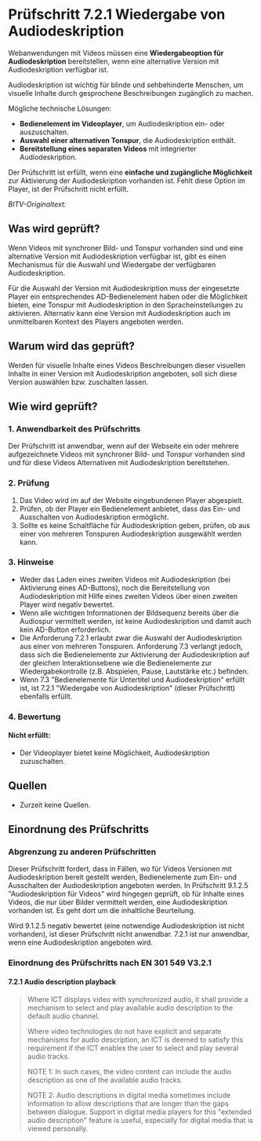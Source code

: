 # Prüfschritt 7.2.1 Wiedergabe von Audiodeskription

Webanwendungen mit Videos müssen eine **Wiedergabeoption für Audiodeskription** bereitstellen, wenn eine alternative Version mit Audiodeskription verfügbar ist.

Audiodeskription ist wichtig für blinde und sehbehinderte Menschen, um visuelle Inhalte durch gesprochene Beschreibungen zugänglich zu machen.

Mögliche technische Lösungen:

-   **Bedienelement im Videoplayer**, um Audiodeskription ein- oder auszuschalten.
-   **Auswahl einer alternativen Tonspur**, die Audiodeskription enthält.
-   **Bereitstellung eines separaten Videos** mit integrierter Audiodeskription.

Der Prüfschritt ist erfüllt, wenn eine **einfache und zugängliche Möglichkeit** zur Aktivierung der Audiodeskription vorhanden ist. Fehlt diese Option im Player, ist der Prüfschritt nicht erfüllt.

_BITV-Originaltext:_

## Was wird geprüft?

Wenn Videos mit synchroner Bild- und Tonspur vorhanden sind und eine alternative Version mit Audiodeskription verfügbar ist, gibt es einen Mechanismus für die Auswahl und Wiedergabe der verfügbaren Audiodeskription.

Für die Auswahl der Version mit Audiodeskription muss der eingesetzte Player ein entsprechendes AD-Bedienelement haben oder die Möglichkeit bieten, eine Tonspur mit Audiodeskription in den Spracheinstellungen zu aktivieren. Alternativ kann eine Version mit Audiodeskription auch im unmittelbaren Kontext des Players angeboten werden.

## Warum wird das geprüft?

Werden für visuelle Inhalte eines Videos Beschreibungen dieser visuellen Inhalte in einer Version mit Audiodeskription angeboten, soll sich diese Version auswählen bzw. zuschalten lassen.

## Wie wird geprüft?

### 1\. Anwendbarkeit des Prüfschritts

Der Prüfschritt ist anwendbar, wenn auf der Webseite ein oder mehrere aufgezeichnete Videos mit synchroner Bild- und Tonspur vorhanden sind und für diese Videos Alternativen mit Audiodeskription bereitstehen.

### 2\. Prüfung

1.  Das Video wird im auf der Website eingebundenen Player abgespielt.
2.  Prüfen, ob der Player ein Bedienelement anbietet, dass das Ein- und Ausschalten von Audiodeskription ermöglicht.
3.  Sollte es keine Schaltfläche für Audiodeskription geben, prüfen, ob aus einer von mehreren Tonspuren Audiodeskription ausgewählt werden kann.

### 3\. Hinweise

-   Weder das Laden eines zweiten Videos mit Audiodeskription (bei Aktivierung eines AD-Buttons), noch die Bereitstellung von Audiodeskription mit Hilfe eines zweiten Videos über einen zweiten Player wird negativ bewertet.
-   Wenn alle wichtigen Informationen der Bildsequenz bereits über die Audiospur vermittelt werden, ist keine Audiodeskription und damit auch kein AD-Button erforderlich.
-   Die Anforderung 7.2.1 erlaubt zwar die Auswahl der Audiodeskription aus einer von mehreren Tonspuren. Anforderung 7.3 verlangt jedoch, dass sich die Bedienelemente zur Aktivierung der Audiodeskription auf der gleichen Interaktionsebene wie die Bedienelemente zur Wiedergabekontrolle (z.B. Abspielen, Pause, Lautstärke etc.) befinden.
-   Wenn 7.3 "Bedienelemente für Untertitel und Audiodeskription" erfüllt ist, ist 7.2.1 "Wiedergabe von Audiodeskription" (dieser Prüfschritt) ebenfalls erfüllt.

### 4\. Bewertung

#### Nicht erfüllt:

-   Der Videoplayer bietet keine Möglichkeit, Audiodeskription zuzuschalten.

## Quellen

-   Zurzeit keine Quellen.

## Einordnung des Prüfschritts

### Abgrenzung zu anderen Prüfschritten

Dieser Prüfschritt fordert, dass in Fällen, wo für Videos Versionen mit Audiodeskription bereit gestellt werden, Bedienelemente zum Ein- und Ausschalten der Audiodeskription angeboten werden. In Prüfschritt 9.1.2.5 "Audiodeskription für Videos" wird hingegen geprüft, ob für Inhalte eines Videos, die nur über Bilder vermittelt werden, eine Audiodeskription vorhanden ist. Es geht dort um die inhaltliche Beurteilung.

Wird 9.1.2.5 negativ bewertet (eine notwendige Audiodeskription ist nicht vorhanden), ist dieser Prüfschritt nicht anwendbar. 7.2.1 ist nur anwendbar, wenn eine Audiodeskription angeboten wird.

### Einordnung des Prüfschritts nach EN 301 549 V3.2.1

#### 7.2.1 Audio description playback

> Where ICT displays video with synchronized audio, it shall provide a mechanism to select and play available audio description to the default audio channel.
>
> Where video technologies do not have explicit and separate mechanisms for audio description, an ICT is deemed to satisfy this requirement if the ICT enables the user to select and play several audio tracks.
>
> NOTE 1: In such cases, the video content can include the audio description as one of the available audio tracks.
>
> NOTE 2: Audio descriptions in digital media sometimes include information to allow descriptions that are longer than the gaps between dialogue. Support in digital media players for this "extended audio description" feature is useful, especially for digital media that is viewed personally.
